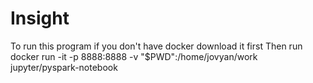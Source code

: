 # Insight
To run this program if you don't have docker download it first
Then run docker run -it -p 8888:8888 -v "$PWD":/home/jovyan/work  jupyter/pyspark-notebook

